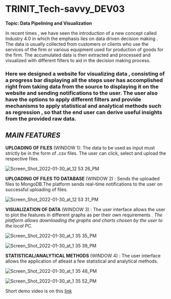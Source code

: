 
# TRINIT_Tech-savvy_DEV03
**Topic: Data Pipelining and Visualization**

In recent times , we have seen the introduction of a new concept 
called Industry 4.0 in which the emphasis lies on data driven decision 
making . The data is usually collected from customers or clients who 
use the services of the firm or various equipment used for production 
of goods for the firm. The accumulated data is then extracted and 
processed and visualized with different filters to aid in the decision 
making process.
### Here we designed a website for visualizing data , consisting of a progress bar displaying all the steps user has accomplished right from taking data from the source to displaying it on the website and sending notifications to the user. The user also have the options to apply different filters and provide mechanisms to apply statistical and analytical methods such as regression , so that the end user can derive useful insights from the provided raw data.
## **_MAIN FEATURES_**
**UPLOADING OF FILES** (WINDOW 1): The data to be used as input must strictly be in the form of .csv files. The user can click, select and upload the respective files.

  ![Screen_Shot_2022-01-30_at_12 53 26_PM](https://user-images.githubusercontent.com/71023544/151691207-b02e667d-d182-4965-8808-b10bf2556e83.png)
                                
                               
**UPLOADING OF FILES TO DATABASE** (WINDOW 2) : Sends the uploaded files to MongoDB.The platform sends real-time notifications to the user on successful uploading of files.
                                       
                                       
![Screen_Shot_2022-01-30_at_12 53 31_PM](https://user-images.githubusercontent.com/71023544/151691356-959de700-6edc-4948-9076-c1883d67c44c.png)


**VISUALIZATION OF DATA** (WINDOW 3) : The user interface allows the user to plot the features in different graphs as per their own requirements .
                                        _The platform allows downloading the graphs and charts chosen by the user to the local PC._ 

![Screen_Shot_2022-01-30_at_1 35 35_PM](https://user-images.githubusercontent.com/71023544/151692310-f0d3f712-5516-4e43-af4c-959558f7de25.png)

![Screen_Shot_2022-01-30_at_1 35 39_PM](https://user-images.githubusercontent.com/71023544/151692446-22e990d5-2a1b-4ea7-8d4b-7ecebd5f7d50.png)
                                        
                                        
**STATISTICAL/ANALYTICAL METHODS** (WINDOW 4) : The user interface allows the application of atleast a few statistical and analytical methods.

![Screen_Shot_2022-01-30_at_1 35 48_PM](https://user-images.githubusercontent.com/71023544/151692457-6035b0fd-3bfc-4172-a46f-371e3595bac7.png)

![Screen_Shot_2022-01-30_at_1 35 52_PM](https://user-images.githubusercontent.com/71023544/151692490-b385d672-4534-453c-b551-f923edb21e27.png)


Short demo video is on this [link]()
